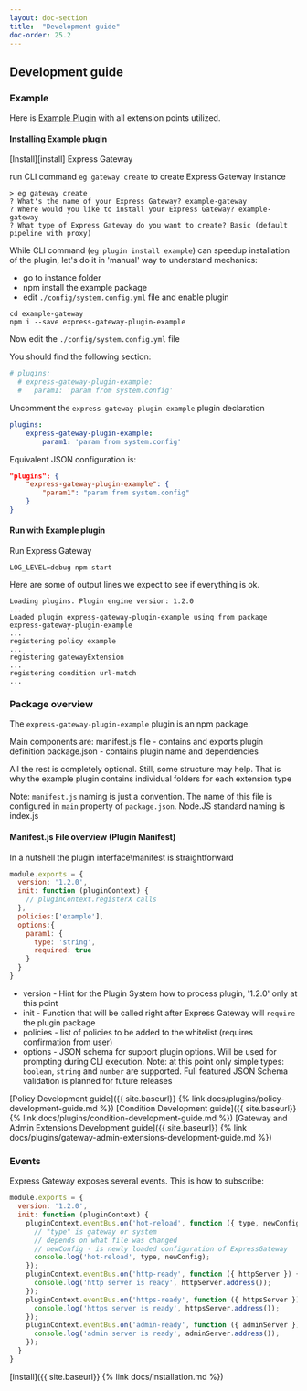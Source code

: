 ```yaml
---
layout: doc-section
title:  "Development guide"
doc-order: 25.2
---
```

## Development guide 

### Example

Here is [Example Plugin](https://github.com/ExpressGateway/express-gateway-plugin-example) with all extension points utilized. 

#### Installing Example plugin 

[Install][install] Express Gateway

run CLI command `eg gateway create` to create Express Gateway instance 

``` 
> eg gateway create
? What's the name of your Express Gateway? example-gateway
? Where would you like to install your Express Gateway? example-gateway
? What type of Express Gateway do you want to create? Basic (default pipeline with proxy)
```
While CLI command (`eg plugin install example`) can speedup installation of the plugin, let's do it in 'manual' way to understand mechanics: 
- go to instance folder
- npm install the example package
- edit `./config/system.config.yml` file and enable plugin

```
cd example-gateway
npm i --save express-gateway-plugin-example
```

Now edit the `./config/system.config.yml` file

You should find the following section: 
```yml
# plugins:
  # express-gateway-plugin-example:
  #   param1: 'param from system.config' 
```
Uncomment the `express-gateway-plugin-example` plugin declaration

```yml
plugins:
    express-gateway-plugin-example:
        param1: 'param from system.config' 
```
Equivalent JSON configuration is: 
```json
"plugins": {
    "express-gateway-plugin-example": {
        "param1": "param from system.config"
    }
} 
```

#### Run with Example plugin 

Run Express Gateway 
```
LOG_LEVEL=debug npm start
```

Here are some of output lines we expect to see if everything is ok. 

```
Loading plugins. Plugin engine version: 1.2.0
...
Loaded plugin express-gateway-plugin-example using from package express-gateway-plugin-example
...
registering policy example
...
registering gatewayExtension
...
registering condition url-match
...

```
### Package overview
The `express-gateway-plugin-example` plugin is an npm package.

Main components are:
manifest.js file - contains and exports plugin definition 
package.json - contains plugin name and dependencies 

All the rest is completely optional. Still, some structure may help. That is why the example plugin contains individual folders for each extension type

Note: `manifest.js` naming is just a convention. The name of this file is configured in `main` property of `package.json`. Node.JS standard naming is index.js  

#### Manifest.js File overview (Plugin Manifest)
In a nutshell the plugin interface\manifest is straightforward 
```js
module.exports = {
  version: '1.2.0',
  init: function (pluginContext) {
    // pluginContext.registerX calls 
  },
  policies:['example'], 
  options:{
    param1: {
      type: 'string',
      required: true
    }
  }
}
```
- version - Hint for the Plugin System how to process plugin, '1.2.0' only at this point
- init - Function that will be called right after Express Gateway will `require` the plugin package
- policies - list of policies to be added to the whitelist (requires confirmation from user)
- options - JSON schema for support plugin options. Will be used for prompting during CLI execution. Note: at this point only simple types: `boolean`, `string` and `number` are supported. Full featured JSON Schema validation is planned for future releases

[Policy Development guide]({{ site.baseurl}} {% link docs/plugins/policy-development-guide.md %})
[Condition Development guide]({{ site.baseurl}} {% link docs/plugins/condition-development-guide.md %})
[Gateway and Admin Extensions Development guide]({{ site.baseurl}} {% link docs/plugins/gateway-admin-extensions-development-guide.md %})

### Events 
Express Gateway exposes several events. 
This is how to subscribe: 

```js
module.exports = {
  version: '1.2.0',
  init: function (pluginContext) {
    pluginContext.eventBus.on('hot-reload', function ({ type, newConfig }) {
      // "type" is gateway or system
      // depends on what file was changed 
      // newConfig - is newly loaded configuration of ExpressGateway  
      console.log('hot-reload', type, newConfig);
    });
    pluginContext.eventBus.on('http-ready', function ({ httpServer }) {
      console.log('http server is ready', httpServer.address());
    });
    pluginContext.eventBus.on('https-ready', function ({ httpsServer }) {
      console.log('https server is ready', httpsServer.address());
    });
    pluginContext.eventBus.on('admin-ready', function ({ adminServer }) {
      console.log('admin server is ready', adminServer.address());
    });
  }
}
``` 

[install]({{ site.baseurl}} {% link docs/installation.md %})